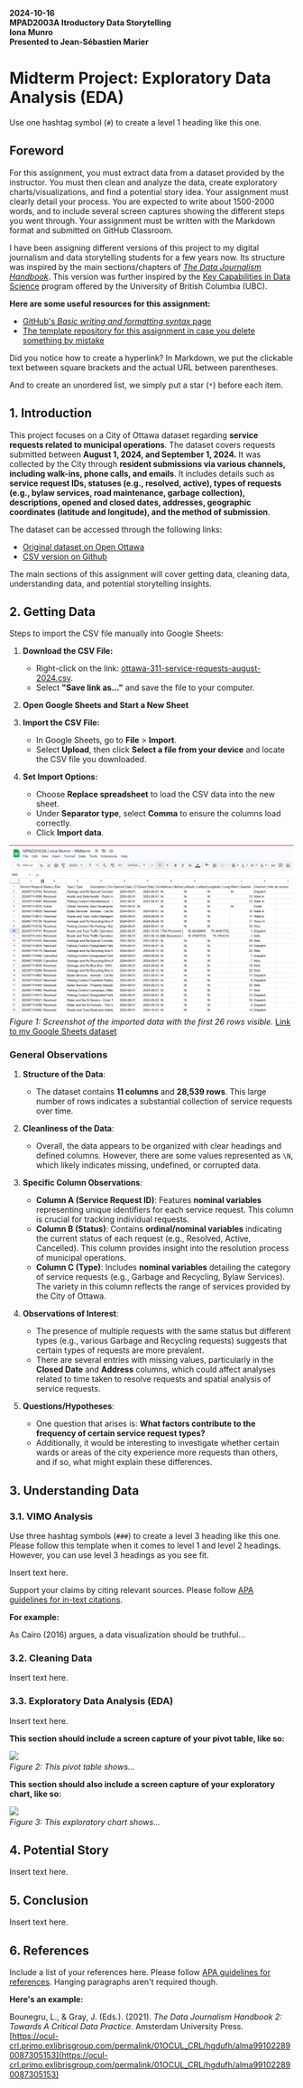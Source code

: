 **2024-10-16**<br>
**MPAD2003A Itroductory Data Storytelling**<br>
**Iona Munro**<br>
**Presented to Jean-Sébastien Marier**<br>

# Midterm Project: Exploratory Data Analysis (EDA)

Use one hashtag symbol (`#`) to create a level 1 heading like this one.

## Foreword

For this assignment, you must extract data from a dataset provided by the instructor. You must then clean and analyze the data, create exploratory charts/visualizations, and find a potential story idea. Your assignment must clearly detail your process. You are expected to write about 1500-2000 words, and to include several screen captures showing the different steps you went through. Your assignment must be written with the Markdown format and submitted on GitHub Classroom.

I have been assigning different versions of this project to my digital journalism and data storytelling students for a few years now. Its structure was inspired by the main sections/chapters of [*The Data Journalism Handbook*](https://datajournalism.com/read/handbook/one/). This version was further inspired by the [Key Capabilities in Data Science](https://extendedlearning.ubc.ca/programs/key-capabilities-data-science) program offered by the University of British Columbia (UBC).

**Here are some useful resources for this assignment:**

* [GitHub's *Basic writing and formatting syntax* page](https://docs.github.com/en/get-started/writing-on-github/getting-started-with-writing-and-formatting-on-github/basic-writing-and-formatting-syntax)
* [The template repository for this assignment in case you delete something by mistake](https://github.com/jsmarier/jou4100_jou4500_mpad2003_project2_template)

Did you notice how to create a hyperlink? In Markdown, we put the clickable text between square brackets and the actual URL between parentheses.

And to create an unordered list, we simply put a star (`*`) before each item.

## 1. Introduction

This project focuses on a City of Ottawa dataset regarding **service requests related to municipal operations**. The dataset covers requests submitted between **August 1, 2024, and September 1, 2024.** It was collected by the City through **resident submissions via various channels, including walk-ins, phone calls, and emails**. It includes details such as **service request IDs, statuses (e.g., resolved, active), types of requests (e.g., bylaw services, road maintenance, garbage collection), descriptions, opened and closed dates, addresses, geographic coordinates (latitude and longitude), and the method of submission**. 

The dataset can be accessed through the following links:

- [Original dataset on Open Ottawa](https://311opendatastorage.blob.core.windows.net/311data/311opendata_lastyear.csv)
- [CSV version on Github](https://raw.githubusercontent.com/jsmarier/course-datasets/refs/heads/main/ottawa-311-service-requests-august-2024.csv)

The main sections of this assignment will cover getting data, cleaning data, understanding data, and potential storytelling insights.

## 2. Getting Data

Steps to import the CSV file manually into Google Sheets:

1. **Download the CSV File:**
   - Right-click on the link: [ottawa-311-service-requests-august-2024.csv](https://raw.githubusercontent.com/jsmarier/course-datasets/refs/heads/main/ottawa-311-service-requests-august-2024.csv).
   - Select **"Save link as…"** and save the file to your computer.

2. **Open Google Sheets and Start a New Sheet**

3. **Import the CSV File:**
   - In Google Sheets, go to **File** > **Import**.
   - Select **Upload**, then click **Select a file from your device** and locate the CSV file you downloaded.
   
4. **Set Import Options:**
     - Choose **Replace spreadsheet** to load the CSV data into the new sheet.
     - Under **Separator type**, select **Comma** to ensure the columns load correctly.
     - Click **Import data**.

![Imported dataset](MPAD2003A%20Midterm.png)<br>
*Figure 1: Screenshot of the imported data with the first 26 rows visible.*
[Link to my Google Sheets dataset](https://docs.google.com/spreadsheets/d/17jH3OmQ0WeL8HybLJtdWWPSTpL6A71DkrbgjlCyel3U/edit?usp=sharing)

### General Observations

1. **Structure of the Data**:
   - The dataset contains **11 columns** and **28,539 rows**. This large number of rows indicates a substantial collection of service requests over time.

2. **Cleanliness of the Data**:
   - Overall, the data appears to be organized with clear headings and defined columns. However, there are some values represented as `\N`, which likely indicates missing, undefined, or corrupted data.

3. **Specific Column Observations**:
   - **Column A (Service Request ID)**: Features **nominal variables** representing unique identifiers for each service request. This column is crucial for tracking individual requests.
   - **Column B (Status)**: Contains **ordinal/nominal variables** indicating the current status of each request (e.g., Resolved, Active, Cancelled). This column provides insight into the resolution process of municipal operations.
   - **Column C (Type)**: Includes **nominal variables** detailing the category of service requests (e.g., Garbage and Recycling, Bylaw Services). The variety in this column reflects the range of services provided by the City of Ottawa.

4. **Observations of Interest**:
   - The presence of multiple requests with the same status but different types (e.g., various Garbage and Recycling requests) suggests that certain types of requests are more prevalent. 
   - There are several entries with missing values, particularly in the **Closed Date** and **Address** columns, which could affect analyses related to time taken to resolve requests and spatial analysis of service requests.

5. **Questions/Hypotheses**:
   - One question that arises is: **What factors contribute to the frequency of certain service request types?** 
   - Additionally, it would be interesting to investigate whether certain wards or areas of the city experience more requests than others, and if so, what might explain these differences.


<!-- Use two hashtag symbols (`##`) to create a level 2 heading like this one.

To include a screen capture, use the sample code below. Your images should be saved in the same folder as your `.md` file.

![](import-screen-capture.png)<br>
*Figure 1: Screenshot of the imported data with the first () rows visible.* -->

<!-- **Here are examples of functions and lines of code put in grey boxes:**

1. If you name a function, put it between "angled" quotation marks like this: `IMPORTHTML`.
1. If you want to include the entire line of code, do the same thing, albeit with your entire code: `=IMPORTHTML("https://en.wikipedia.org/wiki/China"; "table", 5)`.
1. Alternatively, you can put your code in an independent box using the template below:

``` r
=IMPORTHTML("https://en.wikipedia.org/wiki/China"; "table", 5)
```
This also shows how to create an ordered list. Simply put `1.` before each item. -->

## 3. Understanding Data

### 3.1. VIMO Analysis

Use three hashtag symbols (`###`) to create a level 3 heading like this one. Please follow this template when it comes to level 1 and level 2 headings. However, you can use level 3 headings as you see fit.

Insert text here.

Support your claims by citing relevant sources. Please follow [APA guidelines for in-text citations](https://apastyle.apa.org/style-grammar-guidelines/citations).

**For example:**

As Cairo (2016) argues, a data visualization should be truthful...

### 3.2. Cleaning Data

Insert text here.

### 3.3. Exploratory Data Analysis (EDA)

Insert text here.

**This section should include a screen capture of your pivot table, like so:**

![](pivot-table-screen-capture.png)<br>
*Figure 2: This pivot table shows...*

**This section should also include a screen capture of your exploratory chart, like so:**

![](chart-screen-capture.png)<br>
*Figure 3: This exploratory chart shows...*

## 4. Potential Story

Insert text here.

## 5. Conclusion

Insert text here.

## 6. References

Include a list of your references here. Please follow [APA guidelines for references](https://apastyle.apa.org/style-grammar-guidelines/references). Hanging paragraphs aren't required though.

**Here's an example:**

Bounegru, L., & Gray, J. (Eds.). (2021). *The Data Journalism Handbook 2: Towards A Critical Data Practice*. Amsterdam University Press. [https://ocul-crl.primo.exlibrisgroup.com/permalink/01OCUL_CRL/hgdufh/alma991022890087305153](https://ocul-crl.primo.exlibrisgroup.com/permalink/01OCUL_CRL/hgdufh/alma991022890087305153)
